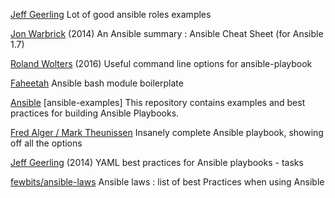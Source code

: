 
[Jeff Geerling](https://github.com/geerlingguy?utf8=%E2%9C%93&tab=repositories&q=ansible&type=&language=)
Lot of good ansible roles examples

[Jon Warbrick](https://gist.github.com/andreicristianpetcu/b892338de279af9dac067891579cad7d)
(2014) An Ansible summary : Ansible Cheat Sheet (for Ansible 1.7)

[Roland Wolters](https://liquidat.wordpress.com/2016/02/29/useful-options-ansible-cli/)
(2016) Useful command line options for ansible-playbook

[Faheetah](https://gist.github.com/Faheetah/3dba8d86bb55a4e35726)
Ansible bash module boilerplate

[Ansible](https://github.com/ansible/ansible-examples)
[ansible-examples] This repository contains examples and best practices for building Ansible Playbooks.

[Fred Alger / Mark Theunissen](https://gist.github.com/marktheunissen/2979474)
Insanely complete Ansible playbook, showing off all the options

[Jeff Geerling](https://www.jeffgeerling.com/blog/yaml-best-practices-ansible-playbooks-tasks)
(2014) YAML best practices for Ansible playbooks - tasks

[fewbits/ansible-laws](https://github.com/fewbits/ansible-laws)
Ansible laws : list of best Practices when using Ansible
